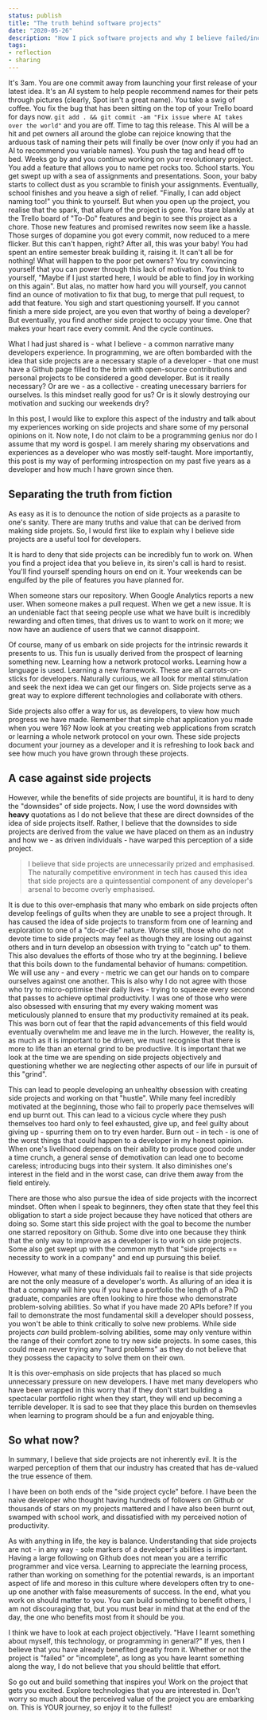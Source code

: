 ```yaml
---
status: publish
title: "The truth behind software projects"
date: "2020-05-26"
description: "How I pick software projects and why I believe failed/incomplete projects are the best kind of projects"
tags:
- reflection
- sharing
---
```


It's 3am. You are one commit away from launching your first release of your latest idea. It's an AI system to help
people recommend names for their pets through pictures (clearly, Spot isn't a great name). You take a swig of coffee.
You fix the bug that has been sitting on the top of your Trello board for days now. `git add . && git commit -am "Fix
issue where AI takes over the world"` and you are off. Time to tag this release. This AI will be a hit and pet owners
all around the globe can rejoice knowing that the arduous task of naming their pets will finally be over (now only if
you had an AI to recommend you variable names). You push the tag and head off to bed. Weeks go by and you continue
working on your revolutionary project. You add a feature that allows you to name pet rocks too. School starts. You get
swept up with a sea of assignments and presentations. Soon, your baby starts to collect dust as you scramble to finish
your assignments. Eventually, school finishes and you heave a sigh of relief. "Finally, I can add object naming too!"
you think to yourself. But when you open up the project, you realise that the spark, that allure of the project is
gone. You stare blankly at the Trello board of "To-Do" features and begin to see this project as a chore. Those new
features and promised rewrites now seem like a hassle. Those surges of dopamine you got every commit, now reduced to a
mere flicker. But this can't happen, right? After all, this was your baby! You had spent an entire semester break
building it, raising it. It can't all be for nothing! What will happen to the poor pet owners? You try convincing
yourself that you can power through this lack of motivation. You think to yourself, "Maybe if I just started here, I
would be able to find joy in working on this again". But alas, no matter how hard you will yourself, you cannot find
an ounce of motivation to fix that bug, to merge that pull request, to add that feature. You sigh and start questioning
yourself. If you cannot finish a mere side project, are you even that worthy of being a developer? But eventually, you
find another side project to occupy your time. One that makes your heart race every commit. And the cycle continues.

What I had just shared is - what I believe - a common narrative many developers experience. In programming, we are
often bombarded with the idea that side projects are a necessary staple of a developer - that one must have a Github
page filled to the brim with open-source contributions and personal projects to be considered a good developer. But is
it really necessary? Or are we - as a collective - creating unecessary barriers for ourselves. Is this mindset really
good for us? Or is it slowly destroying our motivation and sucking our weekends dry?

In this post, I would like to explore this aspect of the industry and talk about my experiences working on side
projects and share some of my personal opinions on it. Now note, I do not claim to be a programming genius nor do I
assume that my word is gospel. I am merely sharing my observations and experiences as a developer who was mostly
self-taught. More importantly, this post is my way of performing introspection on my past five years as a developer and
how much I have grown since then.

## Separating the truth from fiction

As easy as it is to denounce the notion of side projects as a parasite to one's sanity. There are many truths and value
that can be derived from making side projets. So, I would first like to explain why I believe side projects are a
useful tool for developers.

It is hard to deny that side projects can be incredibly fun to work on. When you find a project idea that you believe
in, its siren's call is hard to resist. You'll find yourself spending hours on end on it. Your weekends can be
engulfed by the pile of features you have planned for.

When someone stars our repository. When Google Analytics reports a new user. When someone makes a pull request. When we
get a new issue. It is an undeniable fact that seeing people use what we have built is incredibly rewarding and often
times, that drives us to want to work on it more; we now have an audience of users that we cannot disappoint.

Of course, many of us embark on side projects for the intrinsic rewards it presents to us. This fun is usually
derived from the prospect of learning something new. Learning how a network protocol works. Learning how a language is
used. Learning a new framework. These are all carrots-on-sticks for developers. Naturally curious, we all look for
mental stimulation and seek the next idea we can get our fingers on. Side projects serve as a great way to explore
different technologies and collaborate with others.

Side projects also offer a way for us, as developers, to view how much progress we have made. Remember that simple chat
application you made when you were 16? Now look at you creating web applications from scratch or learning a whole
network protocol on your own. These side projects document your journey as a developer and it is refreshing to look
back and see how much you have grown through these projects.

## A case against side projects

However, while the benefits of side projects are bountiful, it is hard to deny the "downsides" of side projects. Now, I
use the word downsides with **heavy** quotations as I do not believe that these are direct downsides of the idea of
side projects itself. Rather, I believe that the downsides to side projects are derived from the value we have placed
on them as an industry and how we - as driven individuals - have warped this perception of a side project.

> I believe that side projects are unnecessarily prized and emphasised. The naturally competitive environment in tech
> has caused this idea that side projects are a quintessential component of any developer's arsenal to become overly
> emphasised.

It is due to this over-emphasis that many who embark on side projects often develop feelings of guilts when they are
unable to see a project through. It has caused the idea of side projects to transform from one of learning and
exploration to one of a "do-or-die" nature. Worse still, those who do not devote time to side projects may feel as
though they are losing out against others and in turn develop an obsession with trying to "catch up" to them. This also
devalues the efforts of those who try at the beginning. I believe that this boils down to the fundamental behavior of
humans: competition. We will use any - and every - metric we can get our hands on to compare ourselves against one
another. This is also why I do not agree with those who try to micro-optimise their daily lives - trying to squeeze
every second that passes to achieve optimal productivity. I was one of those who were also obsessed with ensuring that
my every waking moment was meticulously planned to ensure that my productivity remained at its peak. This was born out
of fear that the rapid advancements of this field would eventually overwhelm me and leave me in the lurch. However, the
reality is, as much as it is important to be driven, we must recognise that there is more to life than an eternal grind
to be productive. It is important that we look at the time we are spending on side projects objectively and questioning
whether we are neglecting other aspects of our life in pursuit of this "grind".

This can lead to people developing an unhealthy obsession with creating side projects and working on that "hustle".
While many feel incredibly motivated at the beginning, those who fail to properly pace themselves will end up burnt
out. This can lead to a vicious cycle where they push themselves too hard only to feel exhausted, give up, and feel
guilty about giving up - spurring them on to try even harder. Burn out - in tech - is one of the worst things that
could happen to a developer in my honest opinion. When one's livelihood depends on their ability to produce good code
under a time crunch, a general sense of demotivation can lead one to become careless; introducing bugs into their
system. It also diminishes one's interest in the field and in the worst case, can drive them away from the field
entirely.

There are those who also pursue the idea of side projects with the incorrect mindset. Often when I speak to beginners,
they often state that they feel this obligation to start a side project because they have noticed that others are doing
so. Some start this side project with the goal to become the number one starred repository on Github. Some dive into
one because they think that the only way to improve as a developer is to work on side projects. Some also get swept up
with the common myth that "side projects == necessity to work in a company" and end up pursuing this belief.

However, what many of these individuals fail to realise is that side projects are not the only measure of a developer's
worth. As alluring of an idea it is that a company will hire you if you have a portfolio the length of a PhD graduate,
companies are often looking to hire those who demonstrate problem-solving abilities. So what if you have made 20 APIs
before? If you fail to demonstrate the most fundamental skill a developer should possess, you won't be able to think
critically to solve new problems. While side projects *can* build problem-solving abilities, some may only venture
within the range of their comfort zone to try new side projects. In some cases, this could mean never trying any
"hard problems" as they do not believe that they possess the capacity to solve them on their own.

It is this over-emphasis on side projects that has placed so much unnecessary pressure on new developers. I have met
many developers who have been wrapped in this worry that if they don't start building a spectacular portfolio right
when they start, they will end up becoming a terrible developer. It is sad to see that they place this burden on
themsevles when learning to program should be a fun and enjoyable thing.

## So what now?

In summary, I believe that side projects are not inherently evil. It is the warped perception of them that our industry
has created that has de-valued the true essence of them.

I have been on both ends of the "side project cycle" before. I have been the naive developer who thought having
hundreds of followers on Github or thousands of stars on my projects mattered and I have also been burnt out, swamped
with school work, and dissatisfied with my perceived notion of productivity.

As with anything in life, the key is balance. Understanding that side projects are not - in any way - sole markers of a
developer's abilities is important. Having a large following on Github does not mean you are a terrific programmer and
vice versa. Learning to appreciate the learning process, rather than working on something for the potential rewards, is
an important aspect of life and moreso in this culture where developers often try to one-up one another with false
measurements of success. In the end, what you work on should matter to you. You can build something to benefit others,
I am not discouraging that, but you must bear in mind that at the end of the day, the one who benefits most from it
should be you.

I think we have to look at each project objectively. "Have I learnt something about myself, this technology, or
programming in general?" If yes, then I believe that you have already benefited greatly from it. Whether or not the
project is "failed" or "incomplete", as long as you have learnt something along the way, I do not believe that you
should belittle that effort.

So go out and build something that inspires you! Work on the project that gets you excited. Explore technologies that
you are interested in. Don't worry so much about the perceived value of the project you are embarking on. This is YOUR
journey, so enjoy it to the fullest!
